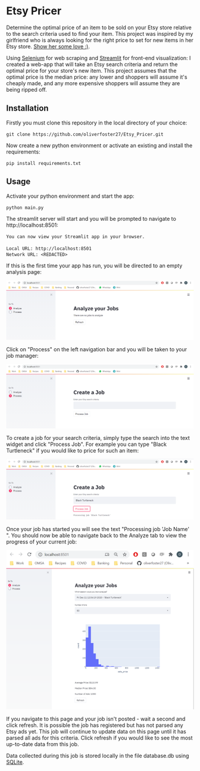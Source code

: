 # Etsy Pricer

Determine the optimal price of an item to be sold on your Etsy
store relative to the search criteria used to find your item. This
project was inspired by my girlfriend who is always looking for the right
price to set for new items in her Etsy store. 
[Show her some love :)](https://www.etsy.com/ca/shop/Covu).

Using [Selenium](https://selenium-python.readthedocs.io/) 
for web scraping and [Streamlit](https://www.streamlit.io/) 
for front-end visualization: I created a web-app that will take an Etsy 
search criteria and return the optimal price for your store's 
new item. This project assumes that the optimal price is the 
median price: any lower and shoppers will assume it's cheaply made, 
and any more expensive shoppers will assume they are being ripped off.

## Installation

Firstly you must clone this repository in the local directory of your choice:

```
git clone https://github.com/oliverfoster27/Etsy_Pricer.git
```

Now create a new python environment or activate an existing 
and install the requirements:

```
pip install requirements.txt
```

## Usage

Activate your python environment and start the app:

```
python main.py
```

The streamlit server will start and you will be prompted to navigate to
http://localhost:8501:

```
You can now view your Streamlit app in your browser.

Local URL: http://localhost:8501
Network URL: <REDACTED>
```

If this is the first time your app has run, 
you will be directed to an empty analysis page:

![ScreenShot](./media/analyze.PNG)

Click on "Process" on the left navigation bar 
and you will be taken to your job manager:

![ScreenShot](./media/process.PNG)

To create a job for your search criteria, simply type the search
into the text widget and click "Process Job". For example you can type
"Black Turtleneck" if you would like to price for such an item:

![ScreenShot](./media/run_job.png)

Once your job has started you will see the text "Processing job 'Job Name' ". 
You should now be able to navigate back to the Analyze tab to view the progress of your
current job:

![ScreenShot](./media/analyze_job.png)

If you navigate to this page and your job isn't posted - wait a second and click refresh.
It is possible the job has registered but has not parsed any Etsy ads yet. This job
will continue to update data on this page until it has parsed all ads for this criteria.
Click refresh if you would like to see the most up-to-date data from this job.

Data collected during this job is stored locally in the file database.db using 
[SQLite](https://www.sqlite.org/index.html). 